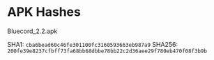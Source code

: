 # APK Hashes
Bluecord_2.2.apk

SHA1: `cba6bead60c46fe301100fc3160593663eb987a9`
SHA256: `200fe39e8237cfbff73fa68bb68dbbe78bb22c2d36aee29f780eb470f08f3b9b`